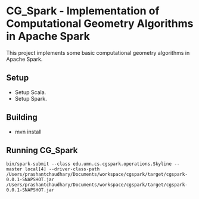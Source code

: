 # CG\_Spark - Implementation of Computational Geometry Algorithms in Apache Spark

This project implements some basic computational geometry algorithms in Apache
Spark.

## Setup
 * Setup Scala.
 * Setup Spark.

## Building
 * mvn install

## Running CG\_Spark
```
bin/spark-submit --class edu.umn.cs.cgspark.operations.Skyline --master local[4] --driver-class-path /Users/prashantchaudhary/Documents/workspace/cgspark/target/cgspark-0.0.1-SNAPSHOT.jar /Users/prashantchaudhary/Documents/workspace/cgspark/target/cgspark-0.0.1-SNAPSHOT.jar
```
